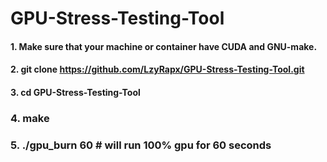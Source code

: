 # GPU-Stress-Testing-Tool

#### 1. Make sure that your machine or container have CUDA and GNU-make.

#### 2. git clone https://github.com/LzyRapx/GPU-Stress-Testing-Tool.git

#### 3. cd GPU-Stress-Testing-Tool

### 4. make

### 5. ./gpu_burn 60 # will run 100% gpu for 60 seconds
